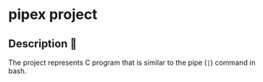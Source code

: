# pipex project

## Description 📖

The project represents C program that is similar to the pipe (`|`) command in bash.
